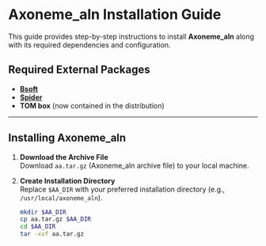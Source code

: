 # Axoneme_aln Installation Guide

This guide provides step-by-step instructions to install **Axoneme_aln** along with its required dependencies and configuration.

## Required External Packages

- [**Bsoft**](https://cbiit.github.io/Bsoft/)
- [**Spider**](https://github.com/spider-em/SPIDER)
- **TOM box** (now contained in the distribution)

---

## Installing Axoneme_aln

1. **Download the Archive File**  
   Download `aa.tar.gz` (Axoneme_aln archive file) to your local machine.

2. **Create Installation Directory**  
   Replace `$AA_DIR` with your preferred installation directory (e.g., `/usr/local/axoneme_aln`).

   ```bash
   mkdir $AA_DIR
   cp aa.tar.gz $AA_DIR
   cd $AA_DIR
   tar -xvf aa.tar.gz

